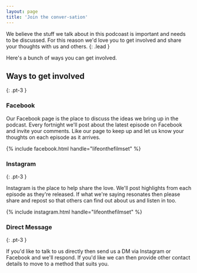```yaml
---
layout: page
title: 'Join the conver-sation'
---
```


We believe the stuff we talk about in this podcoast is important and needs to be discussed. For this reason we'd love you to get involved and share your thoughts with us and others.
{: .lead }

Here's a bunch of ways you can get involved.

## Ways to get involved
{: .pt-3 }

### Facebook

Our Facebook page is the place to discuss the ideas we bring up in the podcast. Every fortnight we'll post about the latest episode on Facebook and invite your comments. Like our page to keep up and let us know your thoughts on each episode as it arrives.

{% include facebook.html handle="lifeonthefilmset" %}

### Instagram
{: .pt-3 }

Instagram is the place to help share the love. We'll post highlights from each episode as they're released. If what we're saying resonates then please share and repost so that others can find out about us and listen in too.

{% include instagram.html handle="lifeonthefilmset" %}

### Direct Message
{: .pt-3 }

If you'd like to talk to us directly then send us a DM via Instagram or Facebook and we'll respond. If you'd like we can then provide other contact details to move to a method that suits you.

